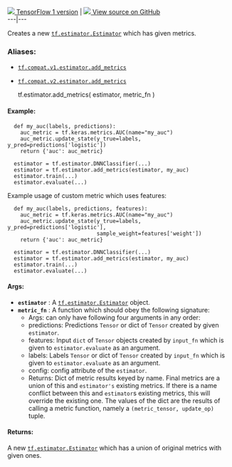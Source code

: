 [ ![](https://tensorflow.google.cn/images/tf_logo_32px.png) TensorFlow 1
version](/versions/r1.15/api_docs/python/tf/estimator/add_metrics) |  [
![](https://tensorflow.google.cn/images/GitHub-Mark-32px.png) View source on
GitHub
](https://github.com/tensorflow/estimator/tree/master/tensorflow_estimator/python/estimator/extenders.py)  
---|---  
  
Creates a new
[`tf.estimator.Estimator`](https://tensorflow.google.cn/api_docs/python/tf/estimator/Estimator)
which has given metrics.

### Aliases:

  * [`tf.compat.v1.estimator.add_metrics`](/api_docs/python/tf/estimator/add_metrics)
  * [`tf.compat.v2.estimator.add_metrics`](/api_docs/python/tf/estimator/add_metrics)

    
    
    tf.estimator.add_metrics(
        estimator,
        metric_fn
    )
    

#### Example:

    
    
      def my_auc(labels, predictions):
        auc_metric = tf.keras.metrics.AUC(name="my_auc")
        auc_metric.update_state(y_true=labels, y_pred=predictions['logistic'])
        return {'auc': auc_metric}
    
      estimator = tf.estimator.DNNClassifier(...)
      estimator = tf.estimator.add_metrics(estimator, my_auc)
      estimator.train(...)
      estimator.evaluate(...)
    

Example usage of custom metric which uses features:

    
    
      def my_auc(labels, predictions, features):
        auc_metric = tf.keras.metrics.AUC(name="my_auc")
        auc_metric.update_state(y_true=labels, y_pred=predictions['logistic'],
                                sample_weight=features['weight'])
        return {'auc': auc_metric}
    
      estimator = tf.estimator.DNNClassifier(...)
      estimator = tf.estimator.add_metrics(estimator, my_auc)
      estimator.train(...)
      estimator.evaluate(...)
    

#### Args:

  * **`estimator`** : A [`tf.estimator.Estimator`](https://tensorflow.google.cn/api_docs/python/tf/estimator/Estimator) object.
  * **`metric_fn`** : A function which should obey the following signature: 
    * Args: can only have following four arguments in any order:
    * predictions: Predictions `Tensor` or dict of `Tensor` created by given `estimator`.
    * features: Input `dict` of `Tensor` objects created by `input_fn` which is given to `estimator.evaluate` as an argument.
    * labels: Labels `Tensor` or dict of `Tensor` created by `input_fn` which is given to `estimator.evaluate` as an argument.
    * config: config attribute of the `estimator`.
    * Returns: Dict of metric results keyed by name. Final metrics are a union of this and `estimator's` existing metrics. If there is a name conflict between this and `estimator`s existing metrics, this will override the existing one. The values of the dict are the results of calling a metric function, namely a `(metric_tensor, update_op)` tuple.

#### Returns:

A new
[`tf.estimator.Estimator`](https://tensorflow.google.cn/api_docs/python/tf/estimator/Estimator)
which has a union of original metrics with given ones.

